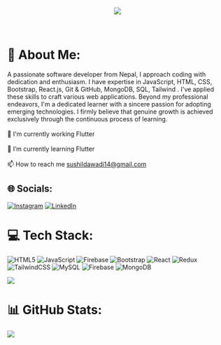 
<h1 align="center">
    <img src="https://readme-typing-svg.herokuapp.com/?font=Righteous&size=35&center=true&vCenter=true&width=500&height=60&duration=5000&lines=नमस्ते+(Namaste)+🙏🏻;+I+am+Sushil+Dawadi!;" />
</h1>
<br/>


# 💫 About Me:
A passionate software developer from Nepal, I approach coding with dedication and enthusiasm. I have expertise in JavaScript, HTML, CSS, Bootstrap, React.js, Git & GitHub, MongoDB, SQL, Tailwind . I've applied these skills to craft various web applications. Beyond my professional endeavors, I'm a dedicated learner with a sincere passion for adopting emerging technologies. I firmly believe that genuine growth is achieved exclusively through the continuous process of learning.<br><br>🔭 I'm currently working Flutter <br><br>🌱 I’m currently learning Flutter<br><br>📫 How to reach me sushildawadi14@gmail.com


## 🌐 Socials:
[![Instagram](https://img.shields.io/badge/Instagram-%23E4405F.svg?logo=Instagram&logoColor=white)](https://instagram.com/https://www.instagram.com/sushildwd/) [![LinkedIn](https://img.shields.io/badge/LinkedIn-%230077B5.svg?logo=linkedin&logoColor=white)](https://linkedin.com/in/https://www.linkedin.com/in/sushil-dawadi-071a21259/) 

# 💻 Tech Stack:

![HTML5](https://img.shields.io/badge/html5-%23E34F26.svg?style=for-the-badge&logo=html5&logoColor=white) ![JavaScript](https://img.shields.io/badge/javascript-%23323330.svg?style=for-the-badge&logo=javascript&logoColor=%23F7DF1E) ![Firebase](https://img.shields.io/badge/firebase-%23039BE5.svg?style=for-the-badge&logo=firebase) ![Bootstrap](https://img.shields.io/badge/bootstrap-%238511FA.svg?style=for-the-badge&logo=bootstrap&logoColor=white)  ![React](https://img.shields.io/badge/react-%2320232a.svg?style=for-the-badge&logo=react&logoColor=%2361DAFB) ![Redux](https://img.shields.io/badge/redux-%23593d88.svg?style=for-the-badge&logo=redux&logoColor=white) ![TailwindCSS](https://img.shields.io/badge/tailwindcss-%2338B2AC.svg?style=for-the-badge&logo=tailwind-css&logoColor=white) ![MySQL](https://img.shields.io/badge/mysql-%2300000f.svg?style=for-the-badge&logo=mysql&logoColor=white) ![Firebase](https://img.shields.io/badge/Firebase-039BE5?style=for-the-badge&logo=Firebase&logoColor=white) ![MongoDB](https://img.shields.io/badge/MongoDB-%234ea94b.svg?style=for-the-badge&logo=mongodb&logoColor=white)

![](https://github-readme-stats.vercel.app/api/top-langs/?username=SushilDawadi&theme=dark&hide_border=false&include_all_commits=false&count_private=false&layout=compact)
     
# 📊 GitHub Stats:
![](https://github-readme-stats.vercel.app/api?username=SushilDawadi&theme=dark&hide_border=false&include_all_commits=false&count_private=false)<br/>





<!-- Proudly created with GPRM ( https://gprm.itsvg.in ) -->
